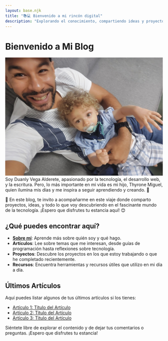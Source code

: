 ```yaml
---
layout: base.njk
title: "📚💻 Bienvenido a mi rincón digital"
description: "Explorando el conocimiento, compartiendo ideas y proyectos."
---
```


# Bienvenido a Mi Blog


![Mi hijo y yo](img/foto1.jpg)
Soy Duanly Vega Alderete, apasionado por la tecnología, el desarrollo web, y la escritura. Pero, lo más importante en mi vida es mi hijo, Thyrone Miguel, quien ilumina mis días y me inspira a seguir aprendiendo y creando. 🌟

🚀 En este blog, te invito a acompañarme en este viaje donde comparto proyectos, ideas, y todo lo que voy descubriendo en el fascinante mundo de la tecnología. ¡Espero que disfrutes tu estancia aquí! 😊

## ¿Qué puedes encontrar aquí?

- **[Sobre mí](./about/)**: Aprende más sobre quién soy y qué hago.
- **Artículos**: Lee sobre temas que me interesan, desde guías de programación hasta reflexiones sobre tecnología.
- **Proyectos**: Descubre los proyectos en los que estoy trabajando o que he completado recientemente.
- **Recursos**: Encuentra herramientas y recursos útiles que utilizo en mi día a día.

## Últimos Artículos

Aquí puedes listar algunos de tus últimos artículos si los tienes:

- [Artículo 1: Título del Artículo](./articulos/articulo1/)
- [Artículo 2: Título del Artículo](./articulos/articulo2/)
- [Artículo 3: Título del Artículo](./articulos/articulo3/)

Siéntete libre de explorar el contenido y de dejar tus comentarios o preguntas. ¡Espero que disfrutes tu estancia!
